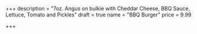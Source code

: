 +++
description = "7oz. Angus on bulkie with Cheddar Cheese, BBQ Sauce, Lettuce, Tomato and Pickles"
draft = true
name = "BBQ Burger"
price = 9.99

+++
